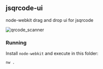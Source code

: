 ## jsqrcode-ui

node-webkit drag and drop ui for jsqrcode

![qrcode_scanner](https://cloud.githubusercontent.com/assets/419703/3220166/3c3170cc-effd-11e3-9100-bd90f139b700.gif)

### Running

Install `node-webkit` and execute in this folder:

```sh
nw .
```

